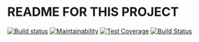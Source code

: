 # README FOR THIS PROJECT

[![Build status](https://ci.appveyor.com/api/projects/status/73f85mwdhutlaahg?svg=true)](https://ci.appveyor.com/project/ezecollins2/post-node)
[![Maintainability](https://api.codeclimate.com/v1/badges/375207d8198533cde1fd/maintainability)](https://codeclimate.com/github/ezecollins2/post_node/maintainability)
[![Test Coverage](https://api.codeclimate.com/v1/badges/375207d8198533cde1fd/test_coverage)](https://codeclimate.com/github/ezecollins2/post_node/test_coverage)
[![Build Status](https://travis-ci.org/ezecollins2/post_node.svg?branch=master)](https://travis-ci.org/ezecollins2/post_node)

